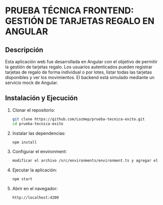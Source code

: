 # PRUEBA TÉCNICA FRONTEND: GESTIÓN DE TARJETAS REGALO EN ANGULAR

## Descripción

Esta aplicación web fue desarrollada en Angular con el objetivo de permitir la gestión de tarjetas regalo. Los usuarios autenticados pueden registrar tarjetas de regalo de forma individual o por lotes, listar todas las tarjetas disponibles y ver los movimientos. El backend está simulado mediante un servicio mock de Angular.

## Instalación y Ejecución

1. Clonar el repositorio:
   ```bash
   git clone https://github.com/Lozmep/prueba-tecnica-exito.git
   cd prueba-tecnica-exito
   ```
2. Instalar las dependencias:
   ```bash
   npm install
   ```
3. Configurar el environment:
   ```bash
   modificar el archivo /src/environments/environment.ts y agregar el usuario y contraseña para el login.
   ```
3. Ejecutar la aplicación:
   ```bash
   npm start
   ```
4. Abrir en el navegador:
   ```
   http://localhost:4200
   ```
